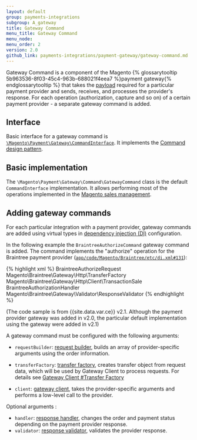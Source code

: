 ```yaml
---
layout: default
group: payments-integrations
subgroup: A_gateway
title: Gateway Command
menu_title: Gateway Command 
menu_node: 
menu_order: 2 
version: 2.0
github_link: payments-integrations/payment-gateway/gateway-command.md
---
```


Gateway Command is a component of the Magento {% glossarytooltip 5b963536-8f03-45c4-963b-688021f4eea7 %}payment gateway{% endglossarytooltip %} that takes the [payload]({{page.baseurl}}/payments-integrations/payment-gateway/payment-gateway-intro.html#terms) required for a particular payment provider and sends, receives, and processes the provider's response. 
For each operation (authorization, capture and so on) of a certain payment provider - a separate gateway command is added.

## Interface
Basic interface for a gateway command is [`\Magento\Payment\Gateway\CommandInterface`]({{site.mage2000url}}app/code/Magento/Payment/Gateway/CommandInterface.php). It implements the [Command design pattern](http://designpatternsphp.readthedocs.io/en/latest/Behavioral/Command/README.html).

## Basic implementation

The `\Magento\Payment\Gateway\Command\GatewayCommand` class is the default `CommandInterface` implementation. It allows performing most of the operations implemented in the [Magento sales management]({{page.baseurl}}/payments-integrations/payment-gateway/payment-gateway-intro.html#terms).

## Adding gateway commands
For each particular integration with a payment provider, gateway commands are added using virtual types in [dependency injection (DI)]({{page.baseurl}}/extension-dev-guide/depend-inj.html) configuration.

In the following example the `BraintreeAuthorizeCommand` gateway command is added. The command implements the "authorize" operation for the Braintree payment provider ([`app/code/Magento/Braintree/etc/di.xml#131`]({{site.mage2100url}}app/code/Magento/Braintree/etc/di.xml#L131)):

{% highlight xml %}
<virtualType name="BraintreeAuthorizeCommand" type="Magento\Payment\Gateway\Command\GatewayCommand">
    <arguments>
        <argument name="requestBuilder" xsi:type="object">BraintreeAuthorizeRequest</argument>
        <argument name="transferFactory" xsi:type="object">Magento\Braintree\Gateway\Http\TransferFactory</argument>
        <argument name="client" xsi:type="object">Magento\Braintree\Gateway\Http\Client\TransactionSale</argument>
        <argument name="handler" xsi:type="object">BraintreeAuthorizationHandler</argument>
        <argument name="validator" xsi:type="object">Magento\Braintree\Gateway\Validator\ResponseValidator</argument>
    </arguments>
</virtualType>
{% endhighlight %}

(The code sample is from {{site.data.var.ce}} v2.1. Although the payment provider gateway was added in v2.0, the particular default implementation using the gateway were added in v2.1)

A gateway command must be configured with the following arguments:

* `requestBuilder`: [request builder]({{page.baseurl}}/payments-integrations/payment-gateway/request-builder.html), builds an array of provider-specific arguments using the order information. 

* `transferFactory`: [transfer factory]({{page.baseurl}}/payments-integrations/payment-gateway/gateway-client.html#transfer_factory), creates transfer object from request data, which will be used by Gateway Client to process requests. For details see [Gateway Client #Transfer Factory]({{page.baseurl}}/payments-integrations/payment-gateway/gateway-client.html#transfer_factory)

* `client`: [gateway client]({{page.baseurl}}/payments-integrations/payment-gateway/gateway-client.html), takes the provider-specific arguments and performs a low-level call to the provider.

Optional arguments :

* `handler`: [response handler]({{page.baseurl}}/payments-integrations/payment-gateway/response-handler.html), changes the order and payment status depending on the payment provider response. 
* `validator`: [response validator]({{page.baseurl}}/payments-integrations/payment-gateway/response-validator.html), validates the provider response. 


